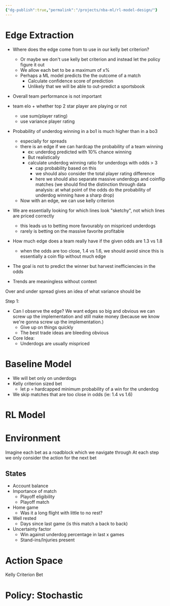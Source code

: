```yaml
---
{"dg-publish":true,"permalink":"/projects/nba-ml/rl-model-design/"}
---
```



# Edge Extraction
- Where does the edge come from to use in our kelly bet criterion?
	- Or maybe we don't use kelly bet criterion and instead let the policy figure it out
	- We allow each bet to be a maximum of x% 
	- Perhaps a ML model predicts the the outcome of a match
		- Calculate confidence score of prediction
		- Unlikely that we will be able to out-predict a sportsbook


- Overall team performance is not important
- team elo + whether top 2 star player are playing or not
	- use sum(player rating)
	- use variance player rating
- Probability of underdog winning in a bo1 is much higher than in a bo3
	- especially for spreads
	- there is an edge if we can hardcap the probability of a team winning
		- ex: underdog predicted with 10% chance winning
		- But realistically 
		- calculate underdog winning ratio for underdogs with odds > 3
			- cap probability based on this
			- we should also consider the total player rating difference
			- here we should also separate massive underdogs and coinflip matches (we should find the distinction through data analysis: at what point of the odds do the probability of underdog winning have a sharp drop)
	- Now with an edge, we can use kelly criterion
- We are essentially looking for which lines look "sketchy", not which lines are priced correctly
	- this leads us to betting more favourably on mispriced underdogs
	- rarely is betting on the massive favorite profitable


- How much edge does a team really have if the given odds are 1.3 vs 1.8
	- when the odds are too close, 1.4 vs 1.6, we should avoid since this is essentially a coin flip without much edge
- The goal is not to predict the winner but harvest inefficiencies in the odds

- Trends are meaningless without context

Over and under spread gives an idea of what variance should be

Step 1:
- Can I observe the edge? We want edges so big and obvious we can screw up the implementation and still make money (because we know we're gonna screw up the implementation.)
	- Give up on things quickly
	- The best trade ideas are bleeding obvious
- Core Idea: 
	- Underdogs are usually mispriced



# Baseline Model
- We will bet only on underdogs
- Kelly criterion sized bet
	- let p = hardcapped minimum probability of a win for the underdog
- We skip matches that are too close in odds (ie: 1.4 vs 1.6)


# RL Model 
# Environment
Imagine each bet as a roadblock which we navigate through
At each step we only consider the action for the next bet

## States
- Account balance
- Importance of match
	- Playoff eligibility
	- Playoff match
- Home game
	- Was it a long flight with little to no rest?
- Well rested
	- Days since last game (is this match a back to back)
- Uncertainty factor
	- Win against underdog percentage in last x games
	- Stand-ins/Injuries present

# Action Space
Kelly Criterion Bet


# Policy: Stochastic